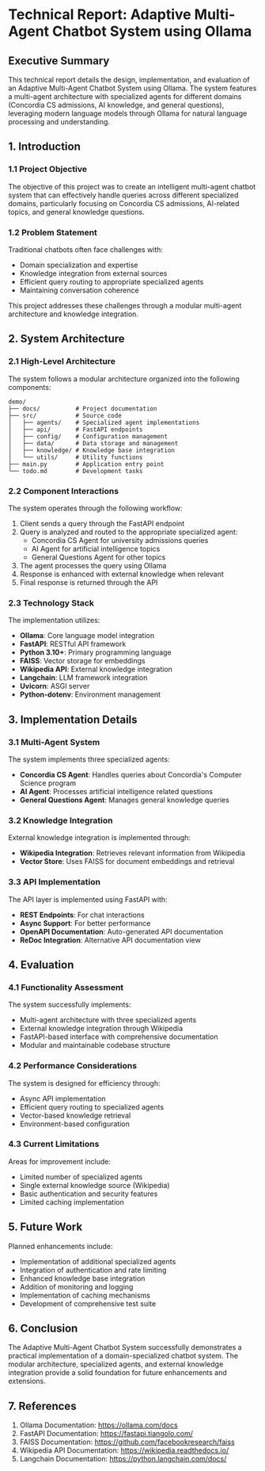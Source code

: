 # Technical Report: Adaptive Multi-Agent Chatbot System using Ollama

## Executive Summary

This technical report details the design, implementation, and evaluation of an Adaptive Multi-Agent Chatbot System using Ollama. The system features a multi-agent architecture with specialized agents for different domains (Concordia CS admissions, AI knowledge, and general questions), leveraging modern language models through Ollama for natural language processing and understanding.

## 1. Introduction

### 1.1 Project Objective

The objective of this project was to create an intelligent multi-agent chatbot system that can effectively handle queries across different specialized domains, particularly focusing on Concordia CS admissions, AI-related topics, and general knowledge questions.

### 1.2 Problem Statement

Traditional chatbots often face challenges with:
- Domain specialization and expertise
- Knowledge integration from external sources
- Efficient query routing to appropriate specialized agents
- Maintaining conversation coherence

This project addresses these challenges through a modular multi-agent architecture and knowledge integration.

## 2. System Architecture

### 2.1 High-Level Architecture

The system follows a modular architecture organized into the following components:

```
demo/
├── docs/          # Project documentation
├── src/           # Source code
│   ├── agents/    # Specialized agent implementations
│   ├── api/       # FastAPI endpoints
│   ├── config/    # Configuration management
│   ├── data/      # Data storage and management
│   ├── knowledge/ # Knowledge base integration
│   └── utils/     # Utility functions
├── main.py        # Application entry point
└── todo.md        # Development tasks
```

### 2.2 Component Interactions

The system operates through the following workflow:

1. Client sends a query through the FastAPI endpoint
2. Query is analyzed and routed to the appropriate specialized agent:
   - Concordia CS Agent for university admissions queries
   - AI Agent for artificial intelligence topics
   - General Questions Agent for other topics
3. The agent processes the query using Ollama
4. Response is enhanced with external knowledge when relevant
5. Final response is returned through the API

### 2.3 Technology Stack

The implementation utilizes:

- **Ollama**: Core language model integration
- **FastAPI**: RESTful API framework
- **Python 3.10+**: Primary programming language
- **FAISS**: Vector storage for embeddings
- **Wikipedia API**: External knowledge integration
- **Langchain**: LLM framework integration
- **Uvicorn**: ASGI server
- **Python-dotenv**: Environment management

## 3. Implementation Details

### 3.1 Multi-Agent System

The system implements three specialized agents:
- **Concordia CS Agent**: Handles queries about Concordia's Computer Science program
- **AI Agent**: Processes artificial intelligence related questions
- **General Questions Agent**: Manages general knowledge queries

### 3.2 Knowledge Integration

External knowledge integration is implemented through:
- **Wikipedia Integration**: Retrieves relevant information from Wikipedia
- **Vector Store**: Uses FAISS for document embeddings and retrieval

### 3.3 API Implementation

The API layer is implemented using FastAPI with:
- **REST Endpoints**: For chat interactions
- **Async Support**: For better performance
- **OpenAPI Documentation**: Auto-generated API documentation
- **ReDoc Integration**: Alternative API documentation view

## 4. Evaluation

### 4.1 Functionality Assessment

The system successfully implements:
- Multi-agent architecture with three specialized agents
- External knowledge integration through Wikipedia
- FastAPI-based interface with comprehensive documentation
- Modular and maintainable codebase structure

### 4.2 Performance Considerations

The system is designed for efficiency through:
- Async API implementation
- Efficient query routing to specialized agents
- Vector-based knowledge retrieval
- Environment-based configuration

### 4.3 Current Limitations

Areas for improvement include:
- Limited number of specialized agents
- Single external knowledge source (Wikipedia)
- Basic authentication and security features
- Limited caching implementation

## 5. Future Work

Planned enhancements include:
- Implementation of additional specialized agents
- Integration of authentication and rate limiting
- Enhanced knowledge base integration
- Addition of monitoring and logging
- Implementation of caching mechanisms
- Development of comprehensive test suite

## 6. Conclusion

The Adaptive Multi-Agent Chatbot System successfully demonstrates a practical implementation of a domain-specialized chatbot system. The modular architecture, specialized agents, and external knowledge integration provide a solid foundation for future enhancements and extensions.

## 7. References

1. Ollama Documentation: https://ollama.com/docs
2. FastAPI Documentation: https://fastapi.tiangolo.com/
3. FAISS Documentation: https://github.com/facebookresearch/faiss
4. Wikipedia API Documentation: https://wikipedia.readthedocs.io/
5. Langchain Documentation: https://python.langchain.com/docs/
